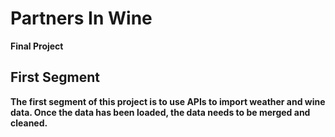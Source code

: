 # <b> Partners In Wine <b>
Final Project


## First Segment
The first segment of this project is to use APIs to import weather and wine data. Once the data has been loaded, the data needs to be merged and cleaned. 
